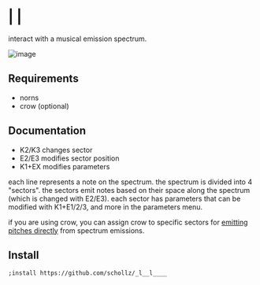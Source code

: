 #  |  |   

interact with a musical emission spectrum.

![image](https://repository-images.githubusercontent.com/529954932/2897a2dc-6b12-4809-b0a9-b25426e46e95)

## Requirements

- norns
- crow (optional)

## Documentation

- K2/K3 changes sector
- E2/E3 modifies sector position
- K1+EX modifies parameters

each line represents a note on the spectrum. the spectrum is divided into 4 "sectors". the sectors emit notes based on their space along the spectrum (which is changed with E2/E3). each sector has parameters that can be modified with K1+E1/2/3, and more in the parameters menu.

if you are using crow, you can assign crow to specific sectors for [emitting pitches directly](https://www.instagram.com/p/Ch4daaDAdkG/) from spectrum emissions.

## Install

```
;install https://github.com/schollz/_l__l____
```
